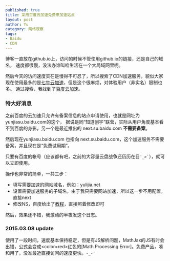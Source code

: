 ```yaml
---
published: true
title: 采用百度云加速免费来加速站点
layout: post
author: Yu 
category: 网络观察
tags:
- Baidu
- CDN
---
```


博客一直放在github.io上，访问的时候不管使用github.io的链接，还是自己的域名，
速度都很慢，没法办谁叫咱生活在一个大局域网里呢。

然后今天的访问速度实在是慢得不可忍了，所以搜索了CDN加速服务，貌似大家现在使用最多的是[七牛云加速](https://portal.qiniu.com/signup?code=3llo7m7u16dea "注册邀请链接")，但是这个很麻烦，对体验用户（非实名）限制也多。 通过搜索，我找到了[百度云加速](http://next.su.baidu.com/ "百度云加速")。

### 特大好消息

之前百度的云加速只允许有备案信息的站点申请使用，也就是网址为yunjiasu.baidu.com的这个， 据说是同<q>知道创宇</q>联营，实际从用户角度基本看不到百度的身影，另一个是最近推出的 next.su.baidu.com **不需要备案**。

然后现在yunjiasu.baidu.com 也指向 next.su.baidu.com，这个加速服务不需要备案，并且现在是<q>免费试用期</q>。

只要有百度的帐号（应该都有吧，之前的大容量云盘战争还历历在目<code>'_>`</code>），就可以立即使用。

操作也非常的简单，一共三步：

- 填写需要加速的网站域名，例如：yulijia.net
- 设置需要加速服务的子域名，由于我只需要网站加速，所以这一步不用配置，直接next
- 修改NS，百度给出了[教程](http://next.su.baidu.com/help/#NS%E4%BF%AE%E6%94%B9%E6%95%99%E7%A8%8B/page/1 "百度云加速NS修改教程")，直接照着修改即可

然后，效果还不错，我激动的半夜发这个日志。

### 2015.03.08 update

使用了一段时间，速度基本保持稳定，但是有JS解析问题，MathJax的JS有时会出错，公式会变成<color=red>红色的[Math Processing Error]</color>。免费产品，凑和用了，没准最近直接访问的速度更快。<code>-_-'</code>
